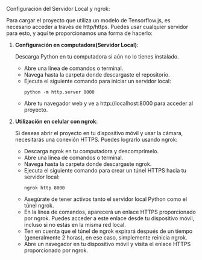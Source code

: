 Configuración del Servidor Local y ngrok:

Para cargar el proyecto que utiliza un modelo de Tensorflow.js, es necesario acceder a través de http/https. Puedes usar cualquier servidor para esto, y aquí te proporcionamos una forma de hacerlo:

1. **Configuración en computadora(Servidor Local)**:

    Descarga Python en tu computadora si aún no lo tienes instalado.

    - Abre una línea de comandos o terminal.
    - Navega hasta la carpeta donde descargaste el repositorio.
    - Ejecuta el siguiente comando para iniciar un servidor local: 
      ```
      python -m http.server 8000
      ```
    - Abre tu navegador web y ve a http://localhost:8000 para acceder al proyecto.

2. **Utilización en celular con ngrok**:

    Si deseas abrir el proyecto en tu dispositivo móvil y usar la cámara, necesitarás una conexión HTTPS. Puedes lograrlo usando ngrok:

    - Descarga ngrok en tu computadora y descomprímelo.
    - Abre una línea de comandos o terminal.
    - Navega hasta la carpeta donde descargaste ngrok.
    - Ejecuta el siguiente comando para crear un túnel HTTPS hacia tu servidor local:
      ```
      ngrok http 8000
      ```
    - Asegúrate de tener activos tanto el servidor local Python como el túnel ngrok.
    - En la línea de comandos, aparecerá un enlace HTTPS proporcionado por ngrok. Puedes acceder a este enlace desde tu dispositivo móvil, incluso si no estás en la misma red local.
    - Ten en cuenta que el túnel de ngrok expirará después de un tiempo (generalmente 2 horas), en ese caso, simplemente reinicia ngrok.
    - Abre un navegador en tu dispositivo móvil y visita el enlace HTTPS proporcionado por ngrok.
